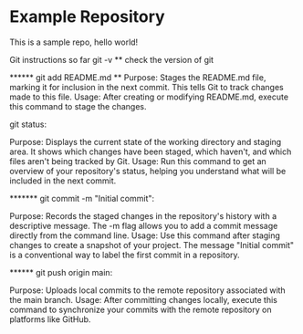 # Example Repository
This is a sample repo, hello world!

Git instructions so far
git -v  ** check the version of git

****** git add README.md  ** Purpose: Stages the README.md file, marking it for inclusion in the next commit. This tells Git to track changes made to this file.
Usage: After creating or modifying README.md, execute this command to stage the changes.

git status:

Purpose: Displays the current state of the working directory and staging area. It shows which changes have been staged, which haven't, and which files aren't being tracked by Git.
Usage: Run this command to get an overview of your repository's status, helping you understand what will be included in the next commit.


******* git commit -m "Initial commit":

Purpose: Records the staged changes in the repository's history with a descriptive message. The -m flag allows you to add a commit message directly from the command line.
Usage: Use this command after staging changes to create a snapshot of your project. The message "Initial commit" is a conventional way to label the first commit in a repository.



****** git push origin main:

Purpose: Uploads local commits to the remote repository associated with the main branch.
Usage: After committing changes locally, execute this command to synchronize your commits with the remote repository on platforms like GitHub.